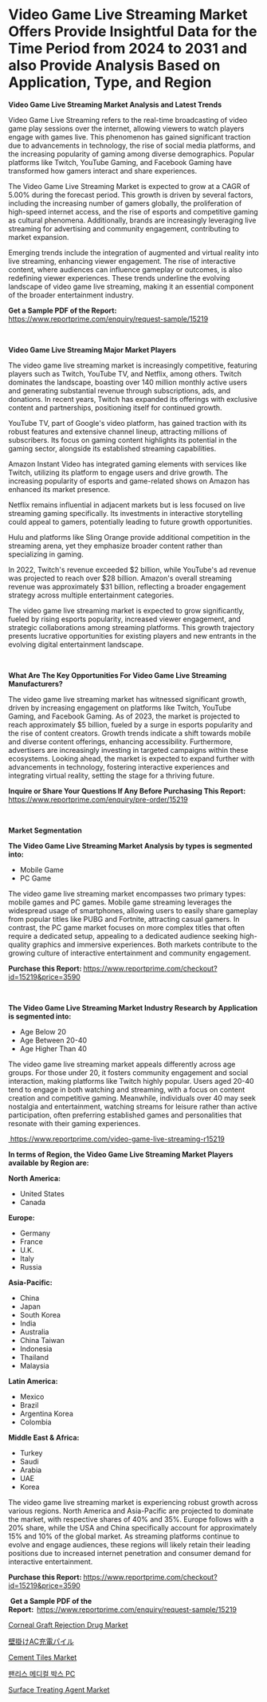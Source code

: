 <p><h1>Video Game Live Streaming Market Offers Provide Insightful Data for the Time Period from 2024 to 2031 and also Provide Analysis Based on Application, Type, and Region</h1></p><p><strong>Video Game Live Streaming Market Analysis and Latest Trends</strong></p>
<p><p>Video Game Live Streaming refers to the real-time broadcasting of video game play sessions over the internet, allowing viewers to watch players engage with games live. This phenomenon has gained significant traction due to advancements in technology, the rise of social media platforms, and the increasing popularity of gaming among diverse demographics. Popular platforms like Twitch, YouTube Gaming, and Facebook Gaming have transformed how gamers interact and share experiences.</p><p>The Video Game Live Streaming Market is expected to grow at a CAGR of 5.00% during the forecast period. This growth is driven by several factors, including the increasing number of gamers globally, the proliferation of high-speed internet access, and the rise of esports and competitive gaming as cultural phenomena. Additionally, brands are increasingly leveraging live streaming for advertising and community engagement, contributing to market expansion. </p><p>Emerging trends include the integration of augmented and virtual reality into live streaming, enhancing viewer engagement. The rise of interactive content, where audiences can influence gameplay or outcomes, is also redefining viewer experiences. These trends underline the evolving landscape of video game live streaming, making it an essential component of the broader entertainment industry.</p></p>
<p><strong>Get a Sample PDF of the Report:&nbsp;</strong> <a href="https://www.reportprime.com/enquiry/request-sample/15219">https://www.reportprime.com/enquiry/request-sample/15219</a></p>
<p>&nbsp;</p>
<p><strong>Video Game Live Streaming Major Market Players</strong></p>
<p><p>The video game live streaming market is increasingly competitive, featuring players such as Twitch, YouTube TV, and Netflix, among others. Twitch dominates the landscape, boasting over 140 million monthly active users and generating substantial revenue through subscriptions, ads, and donations. In recent years, Twitch has expanded its offerings with exclusive content and partnerships, positioning itself for continued growth.</p><p>YouTube TV, part of Google's video platform, has gained traction with its robust features and extensive channel lineup, attracting millions of subscribers. Its focus on gaming content highlights its potential in the gaming sector, alongside its established streaming capabilities.</p><p>Amazon Instant Video has integrated gaming elements with services like Twitch, utilizing its platform to engage users and drive growth. The increasing popularity of esports and game-related shows on Amazon has enhanced its market presence.</p><p>Netflix remains influential in adjacent markets but is less focused on live streaming gaming specifically. Its investments in interactive storytelling could appeal to gamers, potentially leading to future growth opportunities.</p><p>Hulu and platforms like Sling Orange provide additional competition in the streaming arena, yet they emphasize broader content rather than specializing in gaming.</p><p>In 2022, Twitch's revenue exceeded $2 billion, while YouTube's ad revenue was projected to reach over $28 billion. Amazon's overall streaming revenue was approximately $31 billion, reflecting a broader engagement strategy across multiple entertainment categories.</p><p>The video game live streaming market is expected to grow significantly, fueled by rising esports popularity, increased viewer engagement, and strategic collaborations among streaming platforms. This growth trajectory presents lucrative opportunities for existing players and new entrants in the evolving digital entertainment landscape.</p></p>
<p>&nbsp;</p>
<p><strong>What Are The Key Opportunities For Video Game Live Streaming Manufacturers?</strong></p>
<p><p>The video game live streaming market has witnessed significant growth, driven by increasing engagement on platforms like Twitch, YouTube Gaming, and Facebook Gaming. As of 2023, the market is projected to reach approximately $5 billion, fueled by a surge in esports popularity and the rise of content creators. Growth trends indicate a shift towards mobile and diverse content offerings, enhancing accessibility. Furthermore, advertisers are increasingly investing in targeted campaigns within these ecosystems. Looking ahead, the market is expected to expand further with advancements in technology, fostering interactive experiences and integrating virtual reality, setting the stage for a thriving future.</p></p>
<p><strong>Inquire or Share Your Questions If Any Before Purchasing This Report:</strong> <a href="https://www.reportprime.com/enquiry/pre-order/15219">https://www.reportprime.com/enquiry/pre-order/15219</a></p>
<p>&nbsp;</p>
<p><strong>Market Segmentation</strong></p>
<p><strong>The Video Game Live Streaming Market Analysis by types is segmented into:</strong></p>
<p><ul><li>Mobile Game</li><li>PC Game</li></ul></p>
<p><p>The video game live streaming market encompasses two primary types: mobile games and PC games. Mobile game streaming leverages the widespread usage of smartphones, allowing users to easily share gameplay from popular titles like PUBG and Fortnite, attracting casual gamers. In contrast, the PC game market focuses on more complex titles that often require a dedicated setup, appealing to a dedicated audience seeking high-quality graphics and immersive experiences. Both markets contribute to the growing culture of interactive entertainment and community engagement.</p></p>
<p><strong>Purchase this Report:&nbsp;</strong><a href="https://www.reportprime.com/checkout?id=15219&price=3590">https://www.reportprime.com/checkout?id=15219&price=3590</a></p>
<p>&nbsp;</p>
<p><strong>The Video Game Live Streaming Market Industry Research by Application is segmented into:</strong></p>
<p><ul><li>Age Below 20</li><li>Age Between 20-40</li><li>Age Higher Than 40</li></ul></p>
<p><p>The video game live streaming market appeals differently across age groups. For those under 20, it fosters community engagement and social interaction, making platforms like Twitch highly popular. Users aged 20-40 tend to engage in both watching and streaming, with a focus on content creation and competitive gaming. Meanwhile, individuals over 40 may seek nostalgia and entertainment, watching streams for leisure rather than active participation, often preferring established games and personalities that resonate with their gaming experiences.</p></p>
<p><a href="https://www.reportprime.com/video-game-live-streaming-r15219">&nbsp;https://www.reportprime.com/video-game-live-streaming-r15219</a></p>
<p><strong>In terms of Region, the Video Game Live Streaming Market Players available by Region are:</strong></p>
<p>
    <p> <strong> North America: </strong>
        <ul>
            <li>United States</li>
            <li>Canada</li>
        </ul>
        </p> 
    <p> <strong> Europe: </strong>
        <ul>
            <li>Germany</li>
            <li>France</li>
            <li>U.K.</li>
            <li>Italy</li>
            <li>Russia</li>
        </ul>
        </p> 
    <p> <strong> Asia-Pacific: </strong>
        <ul>
            <li>China</li>
            <li>Japan</li>
            <li>South Korea</li>
            <li>India</li>
            <li>Australia</li>
            <li>China Taiwan</li>
            <li>Indonesia</li>
            <li>Thailand</li>
            <li>Malaysia</li>
        </ul>
        </p> 
    <p> <strong> Latin America: </strong>
        <ul>
            <li>Mexico</li>
            <li>Brazil</li>
            <li>Argentina Korea</li>
            <li>Colombia</li>
        </ul>
        </p> 
    <p> <strong> Middle East & Africa: </strong>
        <ul>
            <li>Turkey</li>
            <li>Saudi</li>
            <li>Arabia</li>
            <li>UAE</li>
            <li>Korea</li>
        </ul>
    </p>
    </p>
<p><p>The video game live streaming market is experiencing robust growth across various regions. North America and Asia-Pacific are projected to dominate the market, with respective shares of 40% and 35%. Europe follows with a 20% share, while the USA and China specifically account for approximately 15% and 10% of the global market. As streaming platforms continue to evolve and engage audiences, these regions will likely retain their leading positions due to increased internet penetration and consumer demand for interactive entertainment.</p></p>
<p><strong>Purchase this Report: </strong><a href="https://www.reportprime.com/checkout?id=15219&price=3590">https://www.reportprime.com/checkout?id=15219&price=3590</a></p>
<p>&nbsp;<strong>Get a Sample PDF of the Report:&nbsp;&nbsp;</strong><a href="https://www.reportprime.com/enquiry/request-sample/15219">https://www.reportprime.com/enquiry/request-sample/15219</a></p>
<p><strong></strong></p>
<p><p><a href="https://issuu.com/reportprime-2/docs/corneal-graft-rejection-drug-market_ba3d642c598fa1">Corneal Graft Rejection Drug Market</a></p><p><a href="https://medium.com/@rot5z9maragh/wall-mounted-ac-charging-pile-market-%E3%81%AE%E3%82%B0%E3%83%AD%E3%83%BC%E3%83%90%E3%83%AB%E5%B8%82%E5%A0%B4%E6%A6%82%E8%A6%81%E3%81%AF-%E4%B8%96%E7%95%8C%E3%81%8A%E3%82%88%E3%81%B3%E4%B8%BB%E8%A6%81%E5%B8%82%E5%A0%B4%E3%81%AB%E3%81%8A%E3%81%91%E3%82%8B%E6%A5%AD%E7%95%8C%E3%81%AB%E5%BD%B1%E9%9F%BF%E3%82%92%E4%B8%8E%E3%81%88%E3%82%8B%E4%B8%BB%E8%A6%81%E3%81%AA%E3%83%88%E3%83%AC%E3%83%B3%E3%83%89%E3%81%AB%E3%81%A4%E3%81%84%E3%81%A6-%E7%8B%AC%E8%87%AA%E3%81%AE%E8%A6%96%E7%82%B9%E3%82%92%E6%8F%90%E4%BE%9B%E3%81%97%E3%81%BE%E3%81%99-33e6accc4b5b">壁掛けAC充電パイル</a></p><p><a href="https://medium.com/@audieyost2008/in-the-cement-tiles-market-the-main-focus-is-on-keeping-costs-low-and-getting-the-most-out-of-58e29f3a4196">Cement Tiles Market</a></p><p><a href="https://medium.com/@iarhbiqv81/fanless-medical-box-pc-market-%EC%9D%98-%EA%B8%80%EB%A1%9C%EB%B2%8C-%EC%8B%9C%EC%9E%A5-%EA%B0%9C%EC%9A%94%EB%8A%94-%EC%A0%84-%EC%84%B8%EA%B3%84-%EB%B0%8F-%EC%A3%BC%EC%9A%94-%EC%8B%9C%EC%9E%A5%EC%9D%98-%EC%82%B0%EC%97%85%EC%97%90-%EC%98%81%ED%96%A5%EC%9D%84-%EB%AF%B8%EC%B9%98%EB%8A%94-%EC%A3%BC%EC%9A%94-%ED%8A%B8%EB%A0%8C%EB%93%9C%EC%97%90-%EB%8C%80%ED%95%9C-%EB%8F%85%ED%8A%B9%ED%95%9C-%EA%B4%80%EC%A0%90%EC%9D%84-%EC%A0%9C%EA%B3%B5%ED%95%A9%EB%8B%88%EB%8B%A4-933289024222?postPublishedType=initial">팬리스 메디컬 박스 PC</a></p><p><a href="https://medium.com/@addiehirthe44/the-global-market-overview-of-the-surface-treating-agent-market-provides-a-unique-perspective-on-ed09938ec55d">Surface Treating Agent Market</a></p></p>